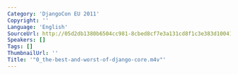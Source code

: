```yaml
---
Category: 'DjangoCon EU 2011'
Copyright: ''
Language: 'English'
SourceUrl: http://05d2db1380b6504cc981-8cbed8cf7e3a131cd8f1c3e383d10041.r93.cf2.rackcdn.com/djangocon-eu-2011/0_the-best-and-worst-of-django-core.m4v
Speakers: []
Tags: []
ThumbnailUrl: ''
Title: '"0_the-best-and-worst-of-django-core.m4v"'
---
```


